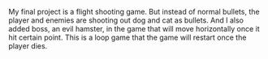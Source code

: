 My final project is a flight shooting game. But instead of normal bullets, the player and enemies are shooting out 
dog and cat as bullets. And I also added boss, an evil hamster, in the game that will move horizontally once it hit
certain point. This is a loop game that the game will restart once the player dies.
